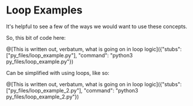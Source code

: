 # Loop Examples

It's helpful to see a few of the ways we would want to use these concepts. 

So, this bit of code here:

@[This is written out, verbatum, what is going on in loop logic]({"stubs": ["py_files/loop_example.py"], "command": "python3 py_files/loop_example.py"})


Can be simplified with using loops, like so:

@[This is written out, verbatum, what is going on in loop logic]({"stubs": ["py_files/loop_example_2.py"], "command": "python3 py_files/loop_example_2.py"})

